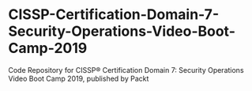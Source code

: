 # CISSP-Certification-Domain-7-Security-Operations-Video-Boot-Camp-2019
Code Repository for CISSP®️ Certification Domain 7: Security Operations Video Boot Camp 2019, published by Packt

